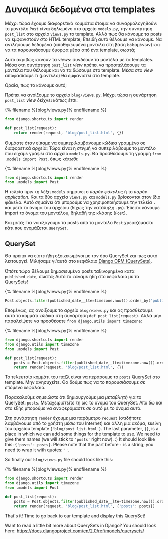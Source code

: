 # Δυναμικά δεδομένα στα templates

Μέχρι τώρα έχουμε διαφορετικά κομμάτια έτοιμα να συναρμολογηθούν: το μοντέλο `Post` είναι δηλωμένο στο αρχείο `models.py`, την συνάρτηση `post_list` στο αρχείο `views.py` το template. Αλλά πως θα κάνουμε τα posts να εμφανιστούν στο HTML template; Επειδή αυτό θέλουμε να κάνουμε. Να αντλήσουμε δεδομένα (αποθηκευμένα μοντέλα στη βάση δεδομένων) και να τα παρουσιάσουμε όμορφα μέσα από ένα template, σωστά;

Αυτό ακριβώς κάνουν τα *views*: συνδέουν τα μοντέλα με τα templates. Μέσα στη συνάρτηση `post_list` *view* πρέπει να προσπελάσουμε τα μοντέλα που θέλουμε και να τα δώσουμε στο template. Μέσα στο *view* αποφασίσαμε τι (μοντέλο) θα εμφανιστεί στο template.

Ωραία, πως το κάνουμε αυτό;

Πρέπει να ανοίξουμε το αρχείο `blog/views.py`. Μέχρι τώρα η συνάρτηση `post_list` *view* δείχνει κάπως έτσι:

{% filename %}blog/views.py{% endfilename %}

```python
from django.shortcuts import render

def post_list(request):
    return render(request, 'blog/post_list.html', {})
```

Θυμάστε όταν είπαμε να συμπεριλαμβάνουμε κώδικα γραμμένο σε διαφορετικά αρχεία; Τώρα είναι η στιγμή να συπεριλάβουμε το μοντέλο που είχαμε γράψει στο αρχείο `models.py`. Θα προσθέσουμε τη γραμμή `from .models import Post`, όπως κάτωθι:

{% filename %}blog/views.py{% endfilename %}

```python
from django.shortcuts import render
from .models import Post
```

Η τελεία πριν τη λέξη `models` σημαίνει ο *παρόν φάκελος* ή το *παρόν application*. Και τα δύο αρχεία `views.py` και `models.py` βρίσκονται στον ίδιο φάκελο. Αυτό σημαίνει ότι μπορούμε να χρησιμοποιήσουμε την τελεία `.` και μετά το όνομα του αρχείου (δίχως την κατάληξη `.py`). Έπειτα κάνουμε import το όνομα του μοντέλου, δηλαδή της κλάσης (`Post`).

Και μετά; Για να εξάγουμε τα posts από το μοντέλο `Post` χρειαζόμαστε κάτι που ονομάζεται `QuerySet`.

## QuerySet

Θα πρέπει να είστε ήδη εξοικειωμένοι με τον όρο QuerySet και πως αυτό λειτουργεί. Μιλήσαμε γι'αυτά στο κεφάλαιο [Django ORM (QuerySets)](../django_orm/README.md).

Οπότε τώρα θέλουμε δημοσιευμένα posts ταξινομημένα κατά `published_date`, σωστά; Αυτό το κάναμε ήδη στο κεφάλαιο με τα QuerySets!

{% filename %}blog/views.py{% endfilename %}

```python
Post.objects.filter(published_date__lte=timezone.now()).order_by('published_date')
```

Επομένως, ας ανοίξουμε το αρχείο `blog/views.py` και ας προσθέσουμε αυτό το κομμάτι κώδικα στη συνάρτηση `def post_list(request)`. Αλλά μην παραλείψετε να προσθέσετε `from django.utils import timezone`:

{% filename %}blog/views.py{% endfilename %}

```python
from django.shortcuts import render
from django.utils import timezone
from .models import Post

def post_list(request):
    posts = Post.objects.filter(published_date__lte=timezone.now()).order_by('published_date')
    return render(request, 'blog/post_list.html', {})
```

Το τελευταίο κομμάτι του παζλ είναι να περάσουμε το `posts` QuerySet στο template. Μην ανησυχείτε. Θα δούμε πως να το παρουσιάσουμε σε επόμενο κεφάλαιο.

Παρακαλούμε σημειώστε ότι δημιουργούμε μια *μεταβλητή* για το QuerySet: `posts`. Μεταχειριστείτε τη ως το όνομα του QuerySet. Απο δω και στο εξής μπορούμε να αναφερόμαστε σε αυτό με το όνομα αυτό.

Στη συνάρτηση `render` έχουμε μια παράμετρο `request` (οτιδήποτε λαμβάνουμε από το χρήστη μέσω του Internet) και άλλη μια ακόμα, εκείνη του αρχείου template (`'blog/post_list.html'`). The last parameter, `{}`, is a place in which we can add some things for the template to use. We need to give them names (we will stick to `'posts'` right now). :) It should look like this: `{'posts': posts}`. Please note that the part before `:` is a string; you need to wrap it with quotes: `''`.

So finally our `blog/views.py` file should look like this:

{% filename %}blog/views.py{% endfilename %}

```python
from django.shortcuts import render
from django.utils import timezone
from .models import Post

def post_list(request):
    posts = Post.objects.filter(published_date__lte=timezone.now()).order_by('published_date')
    return render(request, 'blog/post_list.html', {'posts': posts})
```

That's it! Time to go back to our template and display this QuerySet!

Want to read a little bit more about QuerySets in Django? You should look here: https://docs.djangoproject.com/en/2.0/ref/models/querysets/